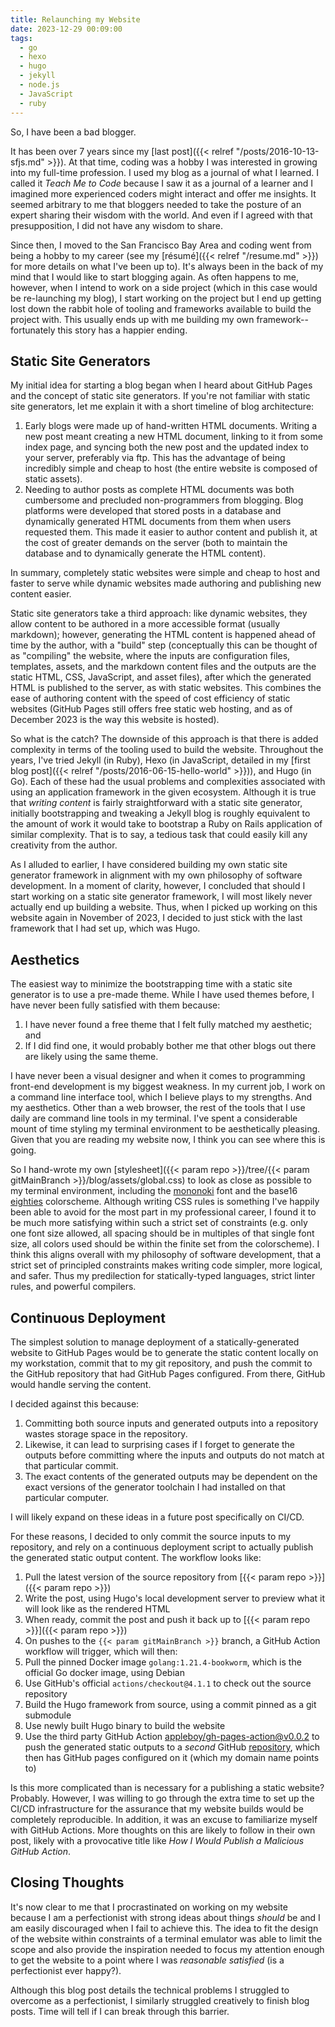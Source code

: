 ```yaml
---
title: Relaunching my Website
date: 2023-12-29 00:09:00
tags:
  - go
  - hexo
  - hugo
  - jekyll
  - node.js
  - JavaScript
  - ruby
---
```


So, I have been a bad blogger.

It has been over 7 years since my
[last post]({{< relref "/posts/2016-10-13-sfjs.md" >}}). At that time, coding
was a hobby I was interested in growing into my full-time profession. I used
my blog as a journal of what I learned. I called it *Teach Me to Code* because
I saw it as a journal of a learner and I imagined more experienced coders
might interact and offer me insights. It seemed arbitrary to me that bloggers
needed to take the posture of an expert sharing their wisdom with the world.
And even if I agreed with that presupposition, I did not have any wisdom to
share.

Since then, I moved to the San Francisco Bay Area and coding went from being
a hobby to my career (see my [résumé]({{< relref "/resume.md" >}}) for more
details on what I've been up to). It's always been in the back of my mind that
I would like to start blogging again. As often happens to me, however, when I
intend to work on a side project (which in this case would be re-launching my
blog), I start working on the project but I end up getting lost down the rabbit
hole of tooling and frameworks available to build the project with. This
usually ends up with me building my own framework--fortunately this story has
a happier ending.


## Static Site Generators

My initial idea for starting a blog began when I heard about GitHub Pages and
the concept of static site generators. If you're not familiar with static site
generators, let me explain it with a short timeline of blog architecture:

1. Early blogs were made up of hand-written HTML documents. Writing a new post
meant creating a new HTML document, linking to it from some index page, and
syncing both the new post and the updated index to your server, preferably via
ftp. This has the advantage of being incredibly simple and cheap to host (the
entire website is composed of static assets).
2. Needing to author posts as complete HTML documents was both cumbersome and
precluded non-programmers from blogging. Blog platforms were developed that
stored posts in a database and dynamically generated HTML documents from them
when users requested them. This made it easier to author content and publish
it, at the cost of greater demands on the server (both to maintain the
database and to dynamically generate the HTML content).

In summary, completely static websites were simple and cheap to host and
faster to serve while dynamic websites made authoring and publishing new
content easier.

Static site generators take a third approach: like dynamic websites, they
allow content to be authored in a more accessible format (usually markdown);
however, generating the HTML content is happened ahead of time by the author,
with a "build" step (conceptually this can be thought of as "compiling" the
website, where the inputs are configuration files, templates, assets, and the
markdown content files and the outputs are the static HTML, CSS, JavaScript,
and asset files), after which the generated HTML is published to the
server, as with static websites. This combines the ease of authoring content
with the speed of cost efficiency of static websites (GitHub Pages still
offers free static web hosting, and as of December 2023 is the way this
website is hosted).

So what is the catch? The downside of this approach is that there is added
complexity in terms of the tooling used to build the website. Throughout the
years, I've tried Jekyll (in Ruby), Hexo (in JavaScript, detailed in my [first
blog post]({{< relref "/posts/2016-06-15-hello-world" >}})), and Hugo (in Go).
Each of these had the usual problems and complexities associated with using
an application framework in the given ecosystem. Although it is true that
*writing content* is fairly straightforward with a static site generator,
initially bootstrapping and tweaking a Jekyll blog is roughly equivalent to
the amount of work it would take to bootstrap a Ruby on Rails application of
similar complexity. That is to say, a tedious task that could easily kill any
creativity from the author.

As I alluded to earlier, I have considered building my own static site
generator framework in alignment with my own philosophy of software
development. In a moment of clarity, however, I concluded that should I start
working on a static site generator framework, I will most likely never
actually end up building a website. Thus, when I picked up working on this
website again in November of 2023, I decided to just stick with the last
framework that I had set up, which was Hugo.

## Aesthetics

The easiest way to minimize the bootstrapping time with a static site
generator is to use a pre-made theme. While I have used themes before, I have
never been fully satisfied with them because:

1. I have never found a free theme that I felt fully matched my aesthetic; and
2. If I did find one, it would probably bother me that other blogs out there
are likely using the same theme.

I have never been a visual designer and when it comes to programming
front-end development is my biggest weakness. In my current job, I work on a
command line interface tool, which I believe plays to my strengths. And my
aesthetics. Other than a web browser, the rest of the tools that I use daily
are command line tools in my terminal. I've spent a considerable mount of time
styling my terminal environment to be aesthetically pleasing. Given that you
are reading my website now, I think you can see where this is going.

So I hand-wrote my own
[stylesheet]({{< param repo >}}/tree/{{< param gitMainBranch >}}/blog/assets/global.css)
to look as close as possible to my terminal environment, including the
[mononoki](https://github.com/madmalik/mononoki) font and the
base16 [eighties](https://github.com/chriskempson/base16-default-schemes/blob/master/eighties.yaml) colorscheme.
Although writing CSS rules is something I've happily been able to avoid for
the most part in my professional career, I found it to be much more satisfying
within such a strict set of constraints (e.g. only one font size allowed, all
spacing should be in multiples of that single font size, all colors used
should be within the finite set from the colorscheme). I think this aligns
overall with my philosophy of software development, that a strict set of
principled constraints makes writing code simpler, more logical, and safer.
Thus my predilection for statically-typed languages, strict linter rules, and
powerful compilers.

## Continuous Deployment

The simplest solution to manage deployment of a statically-generated website
to GitHub Pages would be to generate the static content locally on my
workstation, commit that to my git repository, and push the commit to the
GitHub repository that had GitHub Pages configured. From there, GitHub would
handle serving the content.

I decided against this because:

1. Committing both source inputs and generated outputs into a repository
wastes storage space in the repository.
1. Likewise, it can lead to surprising cases if I forget to generate the
outputs before committing where the inputs and outputs do not match at that
particular commit.
1. The exact contents of the generated outputs may be dependent on the exact
versions of the generator toolchain I had installed on that particular
computer.

I will likely expand on these ideas in a future post specifically on CI/CD.

For these reasons, I decided to only commit the source inputs to my
repository, and rely on a continuous deployment script to actually publish
the generated static output content. The workflow looks like:

1. Pull the latest version of the source repository from [{{< param repo >}}]({{< param repo >}})
1. Write the post, using Hugo's local development server to preview what it
will look like as the rendered HTML
1. When ready, commit the post and push it back up to [{{< param repo >}}]({{< param repo >}})
1. On pushes to the `{{< param gitMainBranch >}}` branch, a GitHub Action
workflow will trigger, which will then:
1. Pull the pinned Docker image `golang:1.21.4-bookworm`, which is the
official Go docker image, using Debian
1. Use GitHub's official `actions/checkout@4.1.1` to check out the source
repository
1. Build the Hugo framework from source, using a commit pinned as a git
submodule
1. Use newly built Hugo binary to build the website
1. Use the third party GitHub Action
[appleboy/gh-pages-action@v0.0.2](https://github.com/appleboy/gh-pages-action/releases/tag/v0.0.2)
to push the generated static outputs to a *second* GitHub
[repository](https://github.com/teach-me-to-code/teach-me-to-code.github.io),
which then has GitHub pages configured on it (which my domain name points to)

Is this more complicated than is necessary for a publishing a static website?
Probably. However, I was willing to go through the extra time to set up the
CI/CD infrastructure for the assurance that my website builds would be
completely reproducible. In addition, it was an excuse to familiarize myself
with GitHub Actions. More thoughts on this are likely to follow in their own
post, likely with a provocative title like *How I Would Publish a Malicious
GitHub Action*.

## Closing Thoughts

It's now clear to me that I procrastinated on working on my website because
I am a perfectionist with strong ideas about things *should* be and I am
easily discouraged when I fail to achieve this. The idea to fit the design
of the website within constraints of a terminal emulator was able to limit
the scope and also provide the inspiration needed to focus my attention
enough to get the website to a point where I was *reasonable satisfied*
(is a perfectionist ever happy?).

Although this blog post details the technical problems I struggled to
overcome as a perfectionist, I similarly struggled creatively to finish blog
posts. Time will tell if I can break through this barrier.
